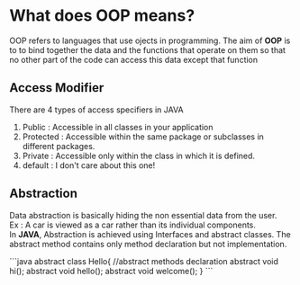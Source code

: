 <h1> What does OOP means?</h1>
<p>OOP refers to languages that use ojects in programming. The aim of <strong>OOP</strong>
  is to to bind together the data and the functions that operate on them so that no other part of   the code can access this data except that function</p>
<h2>Access Modifier</h2>
<p>There are 4 types of access specifiers in JAVA</p>
<ol>
  <li>Public : Accessible in all classes in your application</li>
  <li>Protected : Accessible within the same package or subclasses in different packages. </li>
  <li>Private : Accessible only within the class in which it is defined. </li>
  <li>default : I don't care about this one!</li>
</ol>
<h2>Abstraction</h2>
<p>Data abstraction is basically hiding the non essential data from the user.<br>
Ex : A car is viewed as a car rather than its individual components.<br>
In <strong>JAVA</strong>, Abstraction is achieved using Interfaces and abstract classes. The abstract method contains only method declaration but not implementation.</p>
```java
abstract class Hello{
  //abstract methods declaration
  abstract void hi();
  abstract void hello();
  abstract void welcome();
}
```
